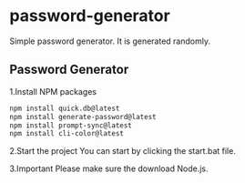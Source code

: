 # password-generator
Simple password generator.
It is generated randomly.


<h2>
 Password Generator
  </h2>

1.Install NPM packages
   ```sh
   npm install quick.db@latest
   npm install generate-password@latest
   npm install prompt-sync@latest
   npm install cli-color@latest
   ```

2.Start the project
You can start by clicking the start.bat file.

3.Important
Please make sure the download Node.js.

